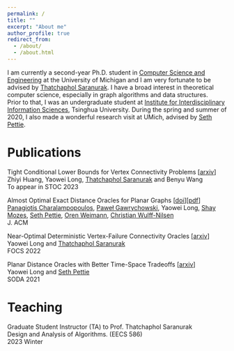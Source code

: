 ```yaml
---
permalink: /
title: ""
excerpt: "About me"
author_profile: true
redirect_from: 
  - /about/
  - /about.html
---
```


I am currently a second-year Ph.D. student in [Computer Science and Engineering](https://cse.engin.umich.edu/) at the University of Michigan and I am very fortunate to be advised by [Thatchaphol Saranurak](https://sites.google.com/site/thsaranurak/). I have a broad interest in theoretical computer science, especially in graph algorithms and data structures. <br/>
Prior to that, I was an undergraduate student at [Institute for Interdisciplinary Information Sciences](https://iiis.tsinghua.edu.cn/en/), Tsinghua University. During the spring and summer of 2020, I also made a wonderful research visit at UMich, advised by [Seth Pettie](https://web.eecs.umich.edu/~pettie/).

Publications
======
Tight Conditional Lower Bounds for Vertex Connectivity Problems [[arxiv](https://arxiv.org/abs/2212.00359)] <br/>
Zhiyi Huang, Yaowei Long, [Thatchaphol Saranurak](https://sites.google.com/site/thsaranurak/) and Benyu Wang <br/>
To appear in STOC 2023

Almost Optimal Exact Distance Oracles for Planar Graphs [[doi](https://dl.acm.org/doi/10.1145/3580474)][[pdf](https://dl.acm.org/doi/pdf/10.1145/3580474)] <br/>
[Panagiotis Charalampopoulos](https://pcharalampo.github.io/), [Paweł Gawrychowski](https://sites.google.com/a/cs.uni.wroc.pl/gawry/), Yaowei Long, [Shay Mozes](https://cs.idc.ac.il/~smozes/), [Seth Pettie](https://web.eecs.umich.edu/~pettie/), [Oren Weimann](https://www.cs.haifa.ac.il/~oren/), [Christian Wulff-Nilsen](http://hjemmesider.diku.dk/~koolooz/) <br/>
J. ACM

Near-Optimal Deterministic Vertex-Failure Connectivity Oracles [[arxiv](https://arxiv.org/abs/2205.03930)] <br/>
Yaowei Long and [Thatchaphol Saranurak](https://sites.google.com/site/thsaranurak/) <br/>
FOCS 2022

Planar Distance Oracles with Better Time-Space Tradeoffs [[arxiv](https://arxiv.org/abs/2007.08585)] <br/>
Yaowei Long and [Seth Pettie](https://web.eecs.umich.edu/~pettie/) <br/>
SODA 2021

Teaching
======
Graduate Student Instructor (TA) to Prof. Thatchaphol Saranurak <br/>
Design and Analysis of Algorithms. (EECS 586) <br/>
2023 Winter
